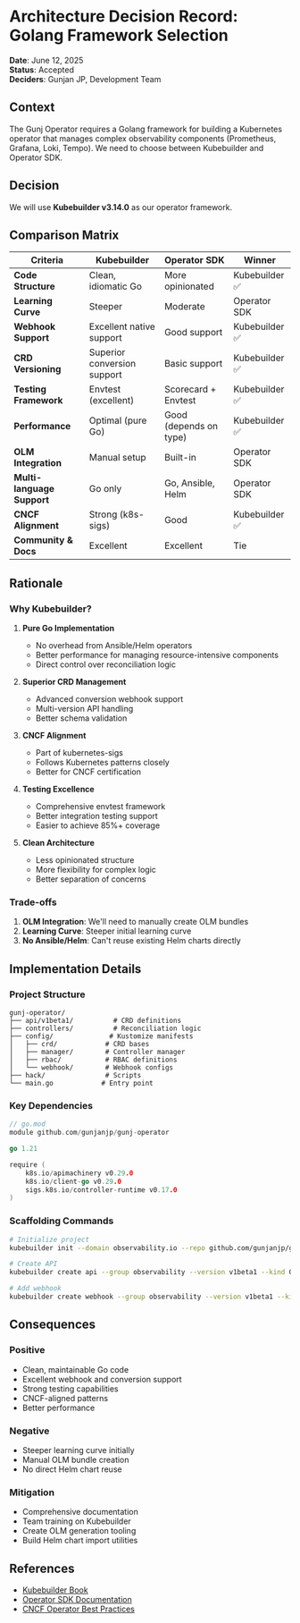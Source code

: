 # Architecture Decision Record: Golang Framework Selection

**Date**: June 12, 2025  
**Status**: Accepted  
**Deciders**: Gunjan JP, Development Team  

## Context

The Gunj Operator requires a Golang framework for building a Kubernetes operator that manages complex observability components (Prometheus, Grafana, Loki, Tempo). We need to choose between Kubebuilder and Operator SDK.

## Decision

We will use **Kubebuilder v3.14.0** as our operator framework.

## Comparison Matrix

| Criteria | Kubebuilder | Operator SDK | Winner |
|----------|-------------|--------------|---------|
| **Code Structure** | Clean, idiomatic Go | More opinionated | Kubebuilder ✅ |
| **Learning Curve** | Steeper | Moderate | Operator SDK |
| **Webhook Support** | Excellent native support | Good support | Kubebuilder ✅ |
| **CRD Versioning** | Superior conversion support | Basic support | Kubebuilder ✅ |
| **Testing Framework** | Envtest (excellent) | Scorecard + Envtest | Kubebuilder ✅ |
| **Performance** | Optimal (pure Go) | Good (depends on type) | Kubebuilder ✅ |
| **OLM Integration** | Manual setup | Built-in | Operator SDK |
| **Multi-language Support** | Go only | Go, Ansible, Helm | Operator SDK |
| **CNCF Alignment** | Strong (k8s-sigs) | Good | Kubebuilder ✅ |
| **Community & Docs** | Excellent | Excellent | Tie |

## Rationale

### Why Kubebuilder?

1. **Pure Go Implementation**
   - No overhead from Ansible/Helm operators
   - Better performance for managing resource-intensive components
   - Direct control over reconciliation logic

2. **Superior CRD Management**
   - Advanced conversion webhook support
   - Multi-version API handling
   - Better schema validation

3. **CNCF Alignment**
   - Part of kubernetes-sigs
   - Follows Kubernetes patterns closely
   - Better for CNCF certification

4. **Testing Excellence**
   - Comprehensive envtest framework
   - Better integration testing support
   - Easier to achieve 85%+ coverage

5. **Clean Architecture**
   - Less opinionated structure
   - More flexibility for complex logic
   - Better separation of concerns

### Trade-offs

1. **OLM Integration**: We'll need to manually create OLM bundles
2. **Learning Curve**: Steeper initial learning curve
3. **No Ansible/Helm**: Can't reuse existing Helm charts directly

## Implementation Details

### Project Structure
```
gunj-operator/
├── api/v1beta1/          # CRD definitions
├── controllers/          # Reconciliation logic
├── config/              # Kustomize manifests
│   ├── crd/            # CRD bases
│   ├── manager/        # Controller manager
│   ├── rbac/           # RBAC definitions
│   └── webhook/        # Webhook configs
├── hack/               # Scripts
└── main.go            # Entry point
```

### Key Dependencies
```go
// go.mod
module github.com/gunjanjp/gunj-operator

go 1.21

require (
    k8s.io/apimachinery v0.29.0
    k8s.io/client-go v0.29.0
    sigs.k8s.io/controller-runtime v0.17.0
)
```

### Scaffolding Commands
```bash
# Initialize project
kubebuilder init --domain observability.io --repo github.com/gunjanjp/gunj-operator

# Create API
kubebuilder create api --group observability --version v1beta1 --kind ObservabilityPlatform

# Add webhook
kubebuilder create webhook --group observability --version v1beta1 --kind ObservabilityPlatform --defaulting --validation --conversion
```

## Consequences

### Positive
- Clean, maintainable Go code
- Excellent webhook and conversion support
- Strong testing capabilities
- CNCF-aligned patterns
- Better performance

### Negative
- Steeper learning curve initially
- Manual OLM bundle creation
- No direct Helm chart reuse

### Mitigation
- Comprehensive documentation
- Team training on Kubebuilder
- Create OLM generation tooling
- Build Helm chart import utilities

## References
- [Kubebuilder Book](https://book.kubebuilder.io/)
- [Operator SDK Documentation](https://sdk.operatorframework.io/)
- [CNCF Operator Best Practices](https://github.com/cncf/tag-app-delivery/blob/main/operator-whitepaper/v1/operator-whitepaper.md)
